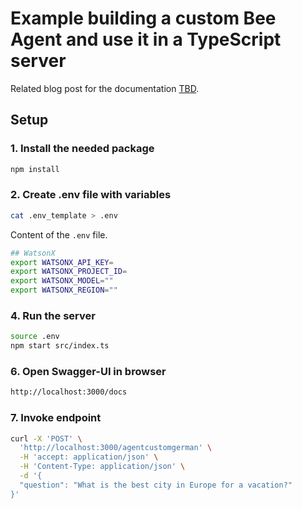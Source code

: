 # Example building a custom Bee Agent and use it in a TypeScript server

Related blog post for the documentation [TBD]().

## Setup

### 1. Install the needed package

```sh
npm install 
```

### 2. Create .env file with variables

```sh
cat .env_template > .env
```

Content of the `.env` file.

```sh
## WatsonX
export WATSONX_API_KEY=
export WATSONX_PROJECT_ID=
export WATSONX_MODEL=""
export WATSONX_REGION=""
```

### 4. Run the server

```sh
source .env
npm start src/index.ts
```

### 6. Open Swagger-UI in browser

```sh
http://localhost:3000/docs
```

### 7. Invoke endpoint

```sh
curl -X 'POST' \
  'http://localhost:3000/agentcustomgerman' \
  -H 'accept: application/json' \
  -H 'Content-Type: application/json' \
  -d '{
  "question": "What is the best city in Europe for a vacation?"
}'
```
